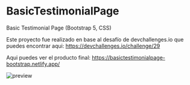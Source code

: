 # BasicTestimonialPage
Basic Testimonial Page (Bootstrap 5, CSS)

Este proyecto fue realizado en base al desafío de devchallenges.io que puedes encontrar aqui: https://devchallenges.io/challenge/29

Aqui puedes ver el producto final: https://basictestimonialpage-bootstrap.netlify.app/

![preview](https://github.com/VickyAzola/BasicTestimonialPage/assets/116470398/f5cfc76d-03b7-4396-b965-8e09d3868d3b)
